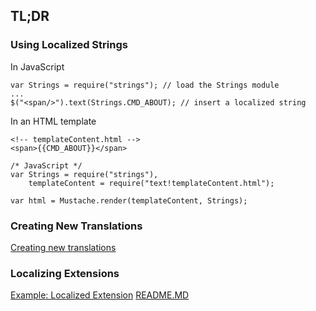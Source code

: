 ## TL;DR

### Using Localized Strings

In JavaScript
```
var Strings = require("strings"); // load the Strings module
...
$("<span/>").text(Strings.CMD_ABOUT); // insert a localized string
```

In an HTML template
```
<!-- templateContent.html -->
<span>{{CMD_ABOUT}}</span>

/* JavaScript */
var Strings = require("strings"),
    templateContent = require("text!templateContent.html");

var html = Mustache.render(templateContent, Strings);
```

### Creating New Translations
[Creating new translations](https://github.com/adobe/brackets/blob/master/src/nls/README.md)

### Localizing Extensions
[Example: Localized Extension](https://github.com/adobe/brackets/tree/master/src/extensions/disabled/LocalizationExample)
[README.MD](https://github.com/adobe/brackets/tree/master/src/extensions/disabled/LocalizationExample/README.MD)